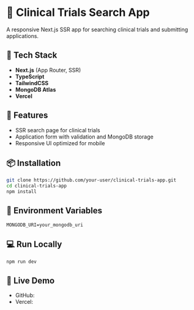 # 🧪 Clinical Trials Search App

A responsive Next.js SSR app for searching clinical trials and submitting applications.

## 🔧 Tech Stack
- **Next.js** (App Router, SSR)
- **TypeScript**
- **TailwindCSS**
- **MongoDB Atlas**
- **Vercel**

## 🚀 Features
- SSR search page for clinical trials
- Application form with validation and MongoDB storage
- Responsive UI optimized for mobile

## 📦 Installation
```bash
git clone https://github.com/your-user/clinical-trials-app.git
cd clinical-trials-app
npm install
```

## 🔐 Environment Variables
```
MONGODB_URI=your_mongodb_uri
```

## 💻 Run Locally
```bash
npm run dev
```

## 🔗 Live Demo
- GitHub: 
- Vercel: 
